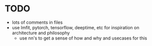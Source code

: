 # TODO
 - lots of comments in files
 - use lmfit, pytorch, tensorflow, deeptime, etc for inspiration on architecture and philosophy
    - use nn's to get a sense of how and why and usecases for this 